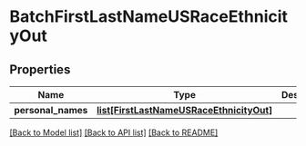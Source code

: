 # BatchFirstLastNameUSRaceEthnicityOut

## Properties
Name | Type | Description | Notes
------------ | ------------- | ------------- | -------------
**personal_names** | [**list[FirstLastNameUSRaceEthnicityOut]**](FirstLastNameUSRaceEthnicityOut.md) |  | [optional] 

[[Back to Model list]](../README.md#documentation-for-models) [[Back to API list]](../README.md#documentation-for-api-endpoints) [[Back to README]](../README.md)


